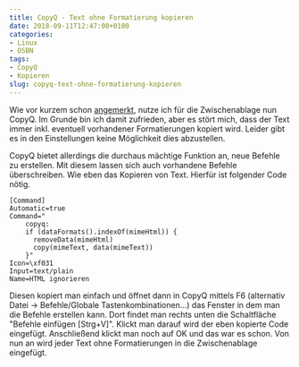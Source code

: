 ```yaml
---
title: CopyQ - Text ohne Formatierung kopieren
date: 2018-09-11T12:47:00+0100
categories:
- Linux
- OSBN
tags:
- CopyQ
- Kopieren
slug: copyq-text-ohne-formatierung-kopieren
---
```

Wie vor kurzem schon [angemerkt](https://fryboyter.de/ausnahmen-fuer-copyq-erstellen), nutze ich für die Zwischenablage nun CopyQ. Im Grunde bin ich damit zufrieden, aber es stört mich, dass der Text immer inkl. eventuell vorhandener Formatierungen kopiert wird. Leider gibt es in den Einstellungen keine Möglichkeit dies abzustellen.

CopyQ bietet allerdings die durchaus mächtige Funktion an, neue Befehle zu erstellen. Mit diesem lassen sich auch vorhandene Befehle überschreiben. Wie eben das Kopieren von Text. Hierfür ist folgender Code nötig.

<pre class="line-numbers language-bash" style="white-space:pre-wrap;">
<code class="language-bash">[Command]
Automatic=true
Command="
    copyq:
    if (dataFormats().indexOf(mimeHtml)) {
      removeData(mimeHtml)
      copy(mimeText, data(mimeText))
    }"
Icon=\xf031
Input=text/plain
Name=HTML ignorieren</code>
</pre>

Diesen kopiert man einfach und öffnet dann in CopyQ mittels F6 (alternativ Datei -&gt; Befehle/Globale Tastenkombinationen...) das Fenster in dem man die Befehle erstellen kann. Dort findet man rechts unten die Schaltfläche "Befehle einfügen [Strg+V]". Klickt man darauf wird der eben kopierte Code eingefügt. Anschließend klickt man noch auf OK und das war es schon. Von nun an wird jeder Text ohne Formatierungen in die Zwischenablage eingefügt.
